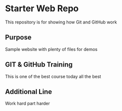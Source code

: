 # Starter Web Repo

This repository is for showing how Git and GitHub work

## Purpose

Sample website with plenty of files for demos

## GIT & GitHub Training
This is one of the best course today all the best

## Additional Line
Work hard part harder